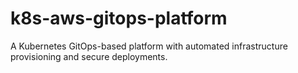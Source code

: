 # k8s-aws-gitops-platform
A Kubernetes GitOps-based platform with automated infrastructure provisioning and secure deployments.
